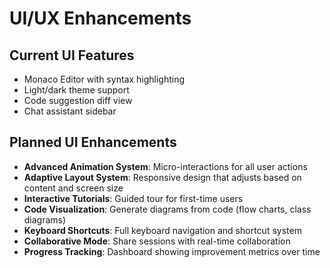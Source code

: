 # UI/UX Enhancements

## Current UI Features

- Monaco Editor with syntax highlighting
- Light/dark theme support
- Code suggestion diff view
- Chat assistant sidebar

## Planned UI Enhancements

- **Advanced Animation System**: Micro-interactions for all user actions
- **Adaptive Layout System**: Responsive design that adjusts based on content and screen size
- **Interactive Tutorials**: Guided tour for first-time users
- **Code Visualization**: Generate diagrams from code (flow charts, class diagrams)
- **Keyboard Shortcuts**: Full keyboard navigation and shortcut system
- **Collaborative Mode**: Share sessions with real-time collaboration
- **Progress Tracking**: Dashboard showing improvement metrics over time
